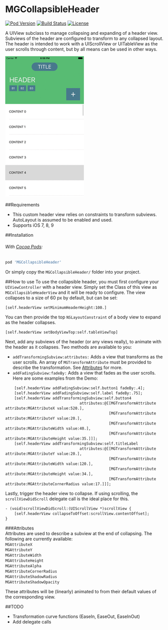# MGCollapsibleHeader

[![Pod Version](https://img.shields.io/cocoapods/v/MGCollapsibleHeader.svg)](https://cocoapods.org/pods/MGCollapsibleHeader)
[![Build Status](https://travis-ci.org/mattga/MGCollapsibleHeader.svg?branch=master)](https://travis-ci.org/mattga/MGCollapsibleHeader)
[![License](https://img.shields.io/github/license/mashape/apistatus.svg)](https://opensource.org/licenses/MIT)

A UIView subclass to manage collapsing and expanding of a header view. Subviews of the header are configured to transform to any collapsed layout. The header is intended to work with a UIScrollView or UITableView as the user scrolls through content, but by all means can be used in other ways.

![Demo Gif](Screenshots/mgcollapsibleheader_demo.gif)

##Requirements
- This custom header view relies on constraints to transform subviews. AutoLayout is assumed to be enabled and used.   
- Supports iOS 7, 8, 9

##Installation
###### With [Cocoa Pods](https://cocoapods.org/):
```ruby
pod 'MGCollapsibleHeader'
```

Or simply copy the `MGCollapsibleHeader/` folder into your project.

##How to use
To use the collapsible header, you must first configure your `UIViewController` with a header view. Simply set the Class of this view as `MGCollapsibleHeaderView` and it will be ready to configure. The view collapses to a size of 60 px by default, but can be set:
```objc
[self.headerView setMinimumHeaderHeight:100.]
```   
   
You can then provide the top `NSLayoutConstraint` of a body view to expand as the header collapses.  
```objc
[self.headerView setBodyViewTop:self.tableViewTop]
```   
   
Next, add any subviews of the header (or any views really), to animate with the header as it collapses. Two methods are available to you:   
- `addTransformingSubview:attributes:` Adds a view that transforms as the user scrolls. An array of `MGTransformAttribute` must be provided to describe the transformation. See [Attributes](#attributes) for more.
- `addFadingSubview:fadeBy:` Adds a view that fades as the user scrolls.   
Here are some examples from the Demo:   
```objc
	[self.headerView addFadingSubview:self.button1 fadeBy:.4];
	[self.headerView addFadingSubview:self.label fadeBy:.75];
	[self.headerView addTransformingSubview:self.button4
								 attributes:@[[MGTransformAttribute attribute:MGAttributeX value:520.],
											  [MGTransformAttribute attribute:MGAttributeY value:20.],
											  [MGTransformAttribute attribute:MGAttributeWidth value:40.],
											  [MGTransformAttribute attribute:MGAttributeHeight value:35.]]];
	[self.headerView addTransformingSubview:self.titleLabel
								 attributes:@[[MGTransformAttribute attribute:MGAttributeY value:20.],
											  [MGTransformAttribute attribute:MGAttributeWidth value:120.],
											  [MGTransformAttribute attribute:MGAttributeHeight value:34.],
											  [MGTransformAttribute attribute:MGAttributeCornerRadius value:17.]]];
```   
   
Lastly, trigger the header view to collapse. If using scrolling, the `scrollViewDidScroll` delegate call is the ideal place for this.
```objc
- (void)scrollViewDidScroll:(UIScrollView *)scrollView {
	[self.headerView collapseToOffset:scrollView.contentOffset];
}
```   
   
###Attributes   
Attributes are used to describe a subview at the end of collapsing. The following are currently available:   
`MGAttributeX`  
`MGAttributeY`  
`MGAttributeWidth`  
`MGAttributeHeight`  
`MGAttributeAlpha`  
`MGAttributeCornerRadius`  
`MGAttributeShadowRadius`  
`MGAttributeShadowOpacity`  

These attributes will be (linearly) animated to from their default values of the corresponding view.   

##TODO
- Transformation curve functions (EaseIn, EaseOut, EaseInOut)   
- Add delegate calls   
